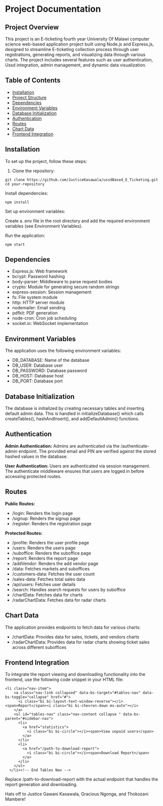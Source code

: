 <!DOCTYPE html>
<html lang="en">

<head>
  <meta charset="utf-8">
  <meta content="width=device-width, initial-scale=1.0" name="viewport">

 

</head>

<body>
  <h1>Project Documentation</h1>

  <h2>Project Overview</h2>
  <p>This project is an E-ticketing fourth year University Of Malawi computer science web-based application project built using Node.js and Express.js, designed to streamline E-ticketing collection process through user registrations, generating reports, and visualizing data through various charts. The project includes several features such as user authentication, Ussd integration, admin management, and dynamic data visualization.</p>

  <h2>Table of Contents</h2>
  <ul>
    <li><a href="#installation">Installation</a></li>
    <li><a href="#project-structure">Project Structure</a></li>
    <li><a href="#dependencies">Dependencies</a></li>
    <li><a href="#environment-variables">Environment Variables</a></li>
    <li><a href="#database-initialization">Database Initialization</a></li>
    <li><a href="#authentication">Authentication</a></li>
    <li><a href="#routes">Routes</a></li>
    <li><a href="#chart-data">Chart Data</a></li>
    <li><a href="#frontend-integration">Frontend Integration</a></li>
  </ul>

  <h2 id="installation">Installation</h2>
  <p>To set up the project, follow these steps:</p>
  <ol>
    <li>Clone the repository:</li>
  </ol>
  <code>git clone https://github.com/JusticeKasawala/ussdBased_E_Ticketing.git</code>
  <code>cd your-repository</code>
  <p>Install dependencies:</p>
  <code>npm install</code>
  <p>Set up environment variables:</p>
  <p>Create a .env file in the root directory and add the required environment variables (see Environment Variables).</p>
  <p>Run the application:</p>
  <code>npm start</code>

  <h2 id="dependencies">Dependencies</h2>
  <ul>
    <li>Express.js: Web framework</li>
    <li>bcrypt: Password hashing</li>
    <li>body-parser: Middleware to parse request bodies</li>
    <li>crypto: Module for generating secure random strings</li>
    <li>express-session: Session management</li>
    <li>fs: File system module</li>
    <li>http: HTTP server module</li>
    <li>nodemailer: Email sending</li>
    <li>pdfkit: PDF generation</li>
    <li>node-cron: Cron job scheduling</li>
    <li>socket.io: WebSocket implementation</li>
  </ul>

  <h2 id="environment-variables">Environment Variables</h2>
  <p>The application uses the following environment variables:</p>
  <ul>
    <li>DB_DATABASE: Name of the database</li>
    <li>DB_USER: Database user</li>
    <li>DB_PASSWORD: Database password</li>
    <li>DB_HOST: Database host</li>
    <li>DB_PORT: Database port</li>
  </ul>

  <h2 id="database-initialization">Database Initialization</h2>
  <p>The database is initialized by creating necessary tables and inserting default admin data. This is handled in initializeDatabase() which calls createTables(), hashAndInsert(), and addDefaultAdmin() functions.</p>

  <h2 id="authentication">Authentication</h2>
  <p><strong>Admin Authentication:</strong> Admins are authenticated via the /authenticate-admin endpoint. The provided email and PIN are verified against the stored hashed values in the database.</p>
  <p><strong>User Authentication:</strong> Users are authenticated via session management. The authenticate middleware ensures that users are logged in before accessing protected routes.</p>

  <h2 id="routes">Routes</h2>
  <p><strong>Public Routes:</strong></p>
  <ul>
    <li>/login: Renders the login page</li>
    <li>/signup: Renders the signup page</li>
    <li>/register: Renders the registration page</li>
  </ul>
  <p><strong>Protected Routes:</strong></p>
  <ul>
    <li>/profile: Renders the user profile page</li>
    <li>/users: Renders the users page</li>
    <li>/suboffice: Renders the suboffice page</li>
    <li>/report: Renders the report page</li>
    <li>/addVendor: Renders the add vendor page</li>
    <li>/data: Fetches markets and suboffices</li>
    <li>/customers-data: Fetches the user count</li>
    <li>/sales-data: Fetches total sales data</li>
    <li>/api/users: Fetches user details</li>
    <li>/search: Handles search requests for users by suboffice</li>
    <li>/chartData: Fetches data for charts</li>
    <li>/radarChartData: Fetches data for radar charts</li>
  </ul>

  <h2 id="chart-data">Chart Data</h2>
  <p>The application provides endpoints to fetch data for various charts:</p>
  <ul>
    <li>/chartData: Provides data for sales, tickets, and vendors charts</li>
    <li>/radarChartData: Provides data for radar charts showing ticket sales across different suboffices</li>
  </ul>

  <h2>Frontend Integration</h2>
  <p>To integrate the report viewing and downloading functionality into the frontend, use the following code snippet in your HTML file:</p>
  <pre><code>&lt;li class="nav-item"&gt;
    &lt;a class="nav-link collapsed" data-bs-target="#tables-nav" data-bs-toggle="collapse" href="#"&gt;
      &lt;i class="bi bi-layout-text-window-reverse"&gt;&lt;/i&gt;&lt;span&gt;Report&lt;/span&gt;&lt;i class="bi bi-chevron-down ms-auto"&gt;&lt;/i&gt;
    &lt;/a&gt;
    &lt;ul id="tables-nav" class="nav-content collapse " data-bs-parent="#sidebar-nav"&gt;
      &lt;li&gt;
        &lt;a href="statistics"&gt;
          &lt;i class="bi bi-circle"&gt;&lt;/i&gt;&lt;span&gt;View unpaid users&lt;/span&gt;
        &lt;/a&gt;
      &lt;/li&gt;
      &lt;li&gt;
        &lt;a href="/path-to-download-report"&gt;
          &lt;i class="bi bi-circle"&gt;&lt;/i&gt;&lt;span&gt;Download Report&lt;/span&gt;
        &lt;/a&gt;
      &lt;/li&gt;
    &lt;/ul&gt;
  &lt;/li&gt;&lt;!-- End Tables Nav --&gt;</code></pre>
  <p>Replace /path-to-download-report with the actual endpoint that handles the report generation and downloading.</p>

  <p>Hats off to Justice Gawani Kasawala, Gracious Ngonga, and Thokozani Mambere!</p>
</body>

</html>
